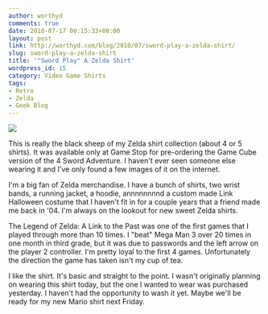 ```yaml
---
author: worthyd
comments: true
date: 2010-07-17 00:15:33+00:00
layout: post
link: http://worthyd.com/blog/2010/07/sword-play-a-zelda-shirt/
slug: sword-play-a-zelda-shirt
title: '"Sword Play" A Zelda Shirt'
wordpress_id: 15
category: Video Game Shirts
tags:
- Retro
- Zelda
- Geek Blog
---
```


[![](http://blog.worthyd.com/wp-content/uploads/2010/07/swordplay.jpg)](http://blog.worthyd.com/wp-content/uploads/2010/07/swordplay.jpg)

This is really the black sheep of my Zelda shirt collection (about 4 or 5 shirts).  It was available only at Game Stop for pre-ordering the Game Cube version of the 4 Sword Adventure.  I haven't ever seen someone else wearing it and I've only found a few images of it on the internet.  
<!-- more -->
I'm a big fan of Zelda merchandise. I have a bunch of shirts, two wrist bands, a running jacket, a hoodie, annnnnnnnd a custom made Link Halloween costume that I haven't fit in for a couple years that a friend made me back in '04.  I'm always on the lookout for new sweet Zelda shirts.

The Legend of Zelda: A Link to the Past was one of the first games that I played through more than 10 times.  I "beat" Mega Man 3 over 20 times in one month in third grade, but it was due to passwords and the left arrow on the player 2 controller. I'm pretty loyal to the first 4 games. Unfortunately the direction the game has taken isn't my cup of tea.  

I like the shirt. It's basic and straight to the point.  I wasn't originally planning on wearing this shirt today, but the one I wanted to wear was purchased yesterday. I haven't had the opportunity to wash it yet.  Maybe we'll be ready for my new Mario shirt next Friday.
